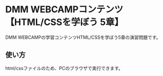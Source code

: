 # DMM WEBCAMPコンテンツ【HTML/CSSを学ぼう 5章】
DMM WEBCAMPの学習コンテンツHTML/CSSを学ぼう5章の演習問題です。
## 使い方
html/cssファイルのため、PCのブラウザで実行できます。
